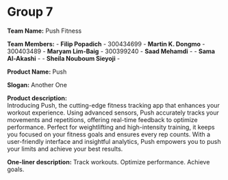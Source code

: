 Group 7
================

**Team Name:** Push Fitness

**Team Members:**
    - **Filip Popadich** - 300434699
    - **Martin K. Dongmo** - 300403489
    - **Maryam Lim-Baig** - 300399240
    - **Saad Mehamdi** - 
    - **Sama Al-Akashi** - 
    - **Sheila Nouboum Sieyoji** - 

**Product Name:** Push

**Slogan:** Another One

**Product description:**  
Introducing Push, the cutting-edge fitness tracking app that enhances your workout experience. Using advanced sensors, Push accurately tracks your movements and repetitions, offering real-time feedback to optimize performance. Perfect for weightlifting and high-intensity training, it keeps you focused on your fitness goals and ensures every rep counts. With a user-friendly interface and insightful analytics, Push empowers you to push your limits and achieve your best results. 

**One-liner description:** Track workouts. Optimize performance. Achieve goals. 

<!-- TODO list:
- add features
- add pricing
- add about us
- add faq
- make the website dynamic (server side activity)
- use firefox for better css editing [text](https://www.youtube.com/watch?v=Qhaz36TZG5Y&ab_channel=Fireship)
-->
